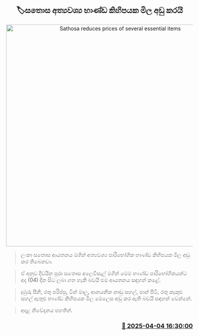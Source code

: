 <p align='center'><b><h2 align='center' title='Sathosa reduces prices of several essential items'>🏷සතොස අත්‍යවශ්‍ය භාණ්ඩ කිහිපයක මිල අඩු කරයි</h2></b></p>
<p align='center'><img src='https://helakuru.sgp1.cdn.digitaloceanspaces.com/esana/images/lib/sathosa-new-archived.jpg' width='600' alt='Sathosa reduces prices of several essential items'></p>

> ලංකා සතොස ආයතනය මගින් අත්‍යවශ්‍ය පාරිභෝගික භාණ්ඩ කිහිපයක මිල අඩු කර තිබෙනවා.

> ඒ අනුව දිවයින පුරා සතොස අලෙවිසැල් මගින් මෙම භාණ්ඩ පාරිභෝගිකයන්ට අද (04) දින සිට ලබා ගත හැකි බවයි එම ආයතනය සඳහන් කළේ.

> දුඹුරු සීනි, රතු පරිප්පු, ටින් මාලු, ආනයනික නාඩු සහල්, පාන් පිටි, රතු කැකුළු සහල් ඇතුළු භාණ්ඩ කිහිපයක මිල මෙලෙස අඩු කර ඇති බවයි සඳහන් වෙන්නේ.

> අදාළ නිවේදනය පහතින්.



<h3 align='right'><a href='https://www.helakuru.lk/esana/p/108948/'>📅 2025-04-04 16:30:00</a></h3>
